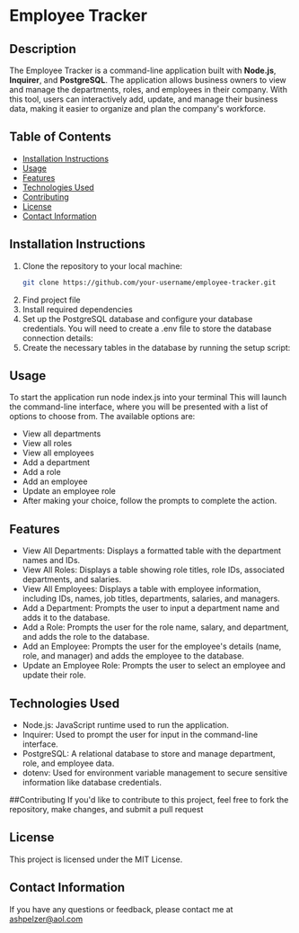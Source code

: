 # Employee Tracker

## Description

The Employee Tracker is a command-line application built with **Node.js**, **Inquirer**, and **PostgreSQL**. The application allows business owners to view and manage the departments, roles, and employees in their company. With this tool, users can interactively add, update, and manage their business data, making it easier to organize and plan the company's workforce.

## Table of Contents

- [Installation Instructions](#installation-instructions)
- [Usage](#usage)
- [Features](#features)
- [Technologies Used](#technologies-used)
- [Contributing](#contributing)
- [License](#license)
- [Contact Information](#contact-information)

## Installation Instructions

1. Clone the repository to your local machine:
   ```bash
   git clone https://github.com/your-username/employee-tracker.git
2. Find project file
3. Install required dependencies
4. Set up the PostgreSQL database and configure your database credentials. You will need to create a .env file to store the database connection details:
5. Create the necessary tables in the database by running the setup script:

## Usage
To start the application run node index.js into your terminal
This will launch the command-line interface, where you will be presented with a list of options to choose from. The available options are:

- View all departments
- View all roles
- View all employees
- Add a department
- Add a role
- Add an employee
- Update an employee role
- After making your choice, follow the prompts to complete the action.

## Features
- View All Departments: Displays a formatted table with the department names and IDs.
- View All Roles: Displays a table showing role titles, role IDs, associated departments, and salaries.
- View All Employees: Displays a table with employee information, including IDs, names, job titles, departments, salaries, and managers.
- Add a Department: Prompts the user to input a department name and adds it to the database.
- Add a Role: Prompts the user for the role name, salary, and department, and adds the role to the database.
- Add an Employee: Prompts the user for the employee's details (name, role, and manager) and adds the employee to the database.
- Update an Employee Role: Prompts the user to select an employee and update their role.


## Technologies Used
- Node.js: JavaScript runtime used to run the application.
- Inquirer: Used to prompt the user for input in the command-line interface.
- PostgreSQL: A relational database to store and manage department, role, and employee data.
- dotenv: Used for environment variable management to secure sensitive information like database credentials.

##Contributing
If you'd like to contribute to this project, feel free to fork the repository, make changes, and submit a pull request

## License
This project is licensed under the MIT License.

## Contact Information
If you have any questions or feedback, please contact me at ashpelzer@aol.com 

